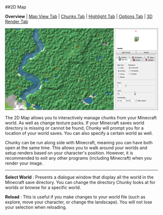 ##2D Map

**Overview** | [Map View Tab][0] | [Chunks Tab][1] | [Highlight Tab][2] | [Options Tab][3] | [3D Render Tab][4]

[0]:2d_map_map-view.html
[1]:2d_map_chunks.html
[2]:2d_map_highlight.html
[3]:2d_map_options.html
[4]:2d_map_3d-render.html
[5]:2d_map.html

![(win) 2d map view](2d_map.png)


The 2D Map allows you to interactively manage chunks from your Minecraft world.
As well as change texture packs.  If your Minecraft saves world directory is
missing or cannot be found, Chunky will prompt you for a location of your world
saves.  You can also specify a certain world as well.

Chunky can be run along side with Minecraft, meaning you can have both open at
the same time.  This allows you to walk around your worlds and setup renders
based on your character's position.  However, it is recommended to exit any
other programs (including Minecraft) when you render your image.

----

**Select World**
:   Presents a dialogue window that display all the world in the Minecraft save directory.  You can change the directory Chunky looks at for worlds or browse for a specific world.

**Reload**
:   This is useful if you make changes to your world file (such as explore, move your character, or change the landscape).  You will not lose your selection when reloading.
